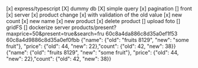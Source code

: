 [x] express/typescript
[X] dummy db
[X] simple query
[x] pagination
[] front
[x] server
[x] product change
[x] with validation of the old value
[x] new count
[x] new name
[x] new product
[x] delete product
[] upload foto
[] gridFS
[] dockerize server
products/present?maxprice=50&present=true&search=fru
60c8a4da886c8d35a0ef1f53
60c8a4d9886c8d35a0ef0fbb
{"name": {"old": "fruits 8129", "new": "some fruit"},
"price": {"old": 44, "new": 22},"count": {"old": 42, "new": 38}}
{"name": {"old": "fruits 8129", "new": "some fruit"},
"price": {"old": 44, "new": 22},"count": {"old": 42, "new": 38}}
